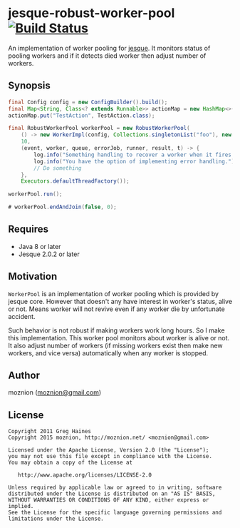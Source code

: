 jesque-robust-worker-pool [![Build Status](https://travis-ci.org/moznion/jesque-robust-worker-pool.svg)](https://travis-ci.org/moznion/jesque-robust-worker-pool)
=============

An implementation of worker pooling for [jesque](https://github.com/gresrun/jesque).
It monitors status of pooling workers and if it detects died worker then adjust number of workers.

Synopsis
---

```java
final Config config = new ConfigBuilder().build();
final Map<String, Class<? extends Runnable>> actionMap = new HashMap<>();
actionMap.put("TestAction", TestAction.class);

final RobustWorkerPool workerPool = new RobustWorkerPool(
    () -> new WorkerImpl(config, Collections.singletonList("foo"), new MapBasedJobFactory(actionMap)),
    10,
    (event, worker, queue, errorJob, runner, result, t) -> {
        log.info("Something handling to recover a worker when it fires `WORKER_ERROR` event");
        log.info("You have the option of implementing error handling.");
        // Do something
    },
    Executors.defaultThreadFactory());

workerPool.run();

# workerPool.endAndJoin(false, 0);
```

Requires
--

- Java 8 or later
- Jesque 2.0.2 or later

Motivation
--

`WorkerPool` is an implementation of worker pooling which is provided by jesque core.
However that doesn't any have interest in worker's status, alive or not.
Means worker will not revive even if any worker die by unfortunate accident.

Such behavior is not robust if making workers work long hours.
So I make this implementation. This worker pool monitors about worker is alive or not.
It also adjust number of workers (if missing workers exist then make new workers, and vice versa)
automatically when any worker is stopped.

Author
--

moznion (<moznion@gmail.com>)

License
--

```
Copyright 2011 Greg Haines
Copyright 2015 moznion, http://moznion.net/ <moznion@gmail.com>

Licensed under the Apache License, Version 2.0 (the "License");
you may not use this file except in compliance with the License.
You may obtain a copy of the License at

   http://www.apache.org/licenses/LICENSE-2.0

Unless required by applicable law or agreed to in writing, software
distributed under the License is distributed on an "AS IS" BASIS,
WITHOUT WARRANTIES OR CONDITIONS OF ANY KIND, either express or implied.
See the License for the specific language governing permissions and
limitations under the License.
```

